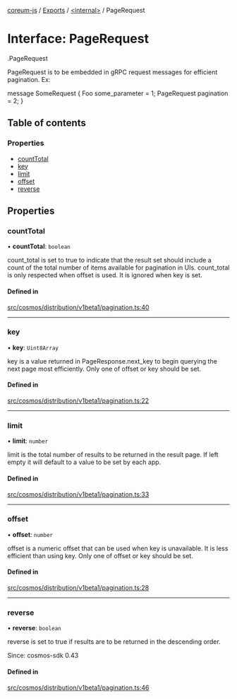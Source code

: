 [coreum-js](../README.md) / [Exports](../modules.md) / [<internal\>](../modules/internal_.md) / PageRequest

# Interface: PageRequest

[<internal>](../modules/internal_.md).PageRequest

PageRequest is to be embedded in gRPC request messages for efficient
pagination. Ex:

 message SomeRequest {
         Foo some_parameter = 1;
         PageRequest pagination = 2;
 }

## Table of contents

### Properties

- [countTotal](internal_.PageRequest-2.md#counttotal)
- [key](internal_.PageRequest-2.md#key)
- [limit](internal_.PageRequest-2.md#limit)
- [offset](internal_.PageRequest-2.md#offset)
- [reverse](internal_.PageRequest-2.md#reverse)

## Properties

### countTotal

• **countTotal**: `boolean`

count_total is set to true  to indicate that the result set should include
a count of the total number of items available for pagination in UIs.
count_total is only respected when offset is used. It is ignored when key
is set.

#### Defined in

[src/cosmos/distribution/v1beta1/pagination.ts:40](https://github.com/CooperFoundation/coreum-js/blob/e00873a/src/cosmos/distribution/v1beta1/pagination.ts#L40)

___

### key

• **key**: `Uint8Array`

key is a value returned in PageResponse.next_key to begin
querying the next page most efficiently. Only one of offset or key
should be set.

#### Defined in

[src/cosmos/distribution/v1beta1/pagination.ts:22](https://github.com/CooperFoundation/coreum-js/blob/e00873a/src/cosmos/distribution/v1beta1/pagination.ts#L22)

___

### limit

• **limit**: `number`

limit is the total number of results to be returned in the result page.
If left empty it will default to a value to be set by each app.

#### Defined in

[src/cosmos/distribution/v1beta1/pagination.ts:33](https://github.com/CooperFoundation/coreum-js/blob/e00873a/src/cosmos/distribution/v1beta1/pagination.ts#L33)

___

### offset

• **offset**: `number`

offset is a numeric offset that can be used when key is unavailable.
It is less efficient than using key. Only one of offset or key should
be set.

#### Defined in

[src/cosmos/distribution/v1beta1/pagination.ts:28](https://github.com/CooperFoundation/coreum-js/blob/e00873a/src/cosmos/distribution/v1beta1/pagination.ts#L28)

___

### reverse

• **reverse**: `boolean`

reverse is set to true if results are to be returned in the descending order.

Since: cosmos-sdk 0.43

#### Defined in

[src/cosmos/distribution/v1beta1/pagination.ts:46](https://github.com/CooperFoundation/coreum-js/blob/e00873a/src/cosmos/distribution/v1beta1/pagination.ts#L46)
